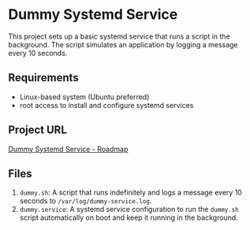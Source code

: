 # Dummy Systemd Service

This project sets up a basic systemd service that runs a script in the background. The script simulates an application by logging a message every 10 seconds.

## Requirements

- Linux-based system (Ubuntu preferred)
- root access to install and configure systemd services

## Project URL

[Dummy Systemd Service - Roadmap](https://roadmap.sh/projects/dummy-systemd-service)

## Files

1. `dummy.sh`: A script that runs indefinitely and logs a message every 10 seconds to `/var/log/dummy-service.log`.
2. `dummy.service`: A systemd service configuration to run the `dummy.sh` script automatically on boot and keep it running in the background.
